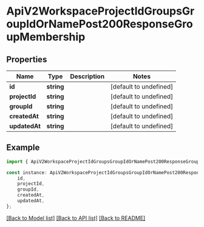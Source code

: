 # ApiV2WorkspaceProjectIdGroupsGroupIdOrNamePost200ResponseGroupMembership


## Properties

Name | Type | Description | Notes
------------ | ------------- | ------------- | -------------
**id** | **string** |  | [default to undefined]
**projectId** | **string** |  | [default to undefined]
**groupId** | **string** |  | [default to undefined]
**createdAt** | **string** |  | [default to undefined]
**updatedAt** | **string** |  | [default to undefined]

## Example

```typescript
import { ApiV2WorkspaceProjectIdGroupsGroupIdOrNamePost200ResponseGroupMembership } from './api';

const instance: ApiV2WorkspaceProjectIdGroupsGroupIdOrNamePost200ResponseGroupMembership = {
    id,
    projectId,
    groupId,
    createdAt,
    updatedAt,
};
```

[[Back to Model list]](../README.md#documentation-for-models) [[Back to API list]](../README.md#documentation-for-api-endpoints) [[Back to README]](../README.md)
